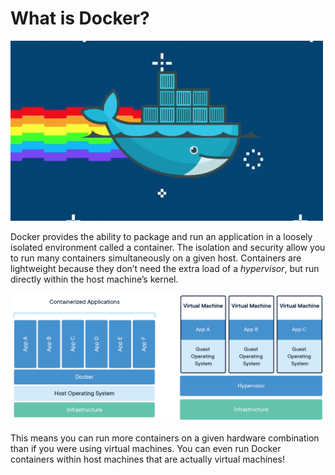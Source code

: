 # What is Docker?

![docker](assets/docker.gif)

Docker provides the ability to package and run an application in a loosely 
isolated environment called a container. The isolation and security allow 
you to run many containers simultaneously on a given host. Containers are 
lightweight because they don’t need the extra load of a _hypervisor_, but run 
directly within the host machine’s kernel. 

![docker-vs-vm](assets/docker-vs-vm.png)

This means you can run more containers on a given hardware combination than
 if you were using virtual machines. You can even run Docker containers within
 host machines that are actually virtual machines!
